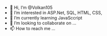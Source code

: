 - 👋 Hi, I’m @Volkan105
- 👀 I’m interested in ASP.Net, SQL, HTML, CSS,
- 🌱 I’m currently learning JavaSccript
- 💞️ I’m looking to collaborate on ...
- 📫 How to reach me ...

<!---
Volkan105/Volkan105 is a ✨ special ✨ repository because its `README.md` (this file) appears on your GitHub profile.
You can click the Preview link to take a look at your changes.
--->
